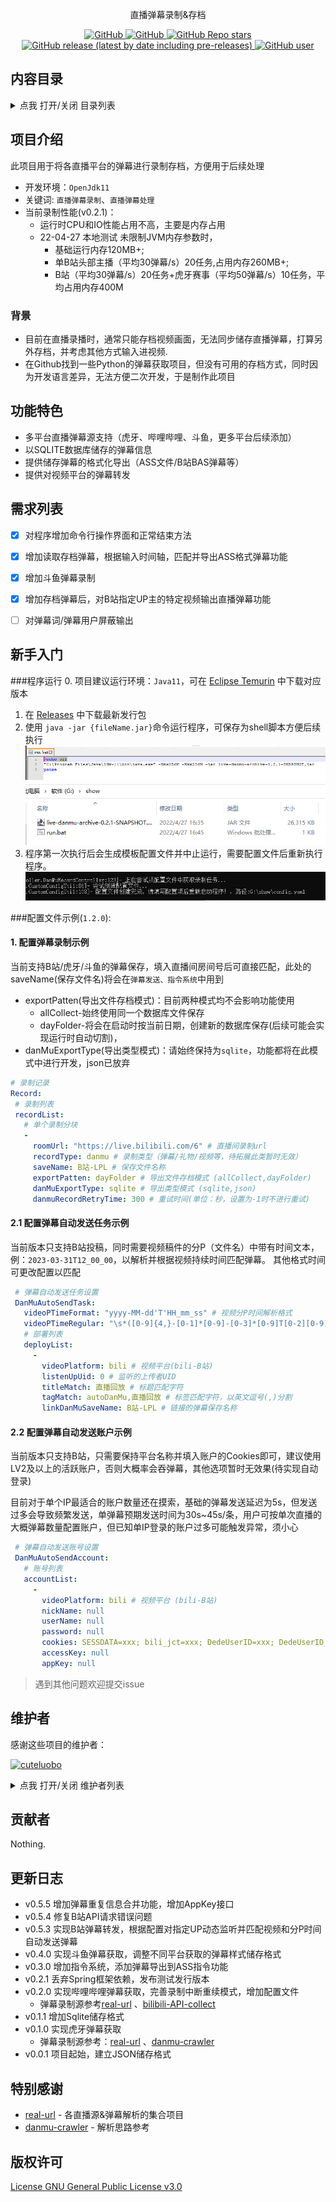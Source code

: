 [comment]: <> (<p align="center">)

[comment]: <> (  <img src="../logo.gif" height="300" />)

[comment]: <> (</p>)
<p align="center">
  直播弹幕录制&存档
</p>
<p align="center">
  <a href="https://github.com/cuteluobo/live-danmu-archive/blob/main/LICENSE">
    <img alt="GitHub" src="https://img.shields.io/github/license/cuteluobo/live-danmu-archive?style=flat-square"/>
  </a>
  <a href="https://github.com/misitebao/standard-repository">
    <img alt="GitHub" src="https://cdn.jsdelivr.net/gh/misitebao/standard-repository@main/assets/badge_flat-square.svg"/>
  </a>
  <a href="https://github.com/cuteluobo/live-danmu-archive">
    <img alt="GitHub Repo stars" src="https://img.shields.io/github/stars/cuteluobo/live-danmu-archive?style=flat-square"/>
  </a>
  <a href="https://github.com/CuteLuoBo/live-danmu-archive/releases">
    <img alt="GitHub release (latest by date including pre-releases)" src="https://img.shields.io/github/v/release/cuteluobo/live-danmu-archive?include_prereleases&sort=semver&style=flat-square">
  </a>
  <a href="https://github.com/cuteluobo">
    <img alt="GitHub user" src="https://img.shields.io/badge/author-cuteluobo-brightgreen?style=flat-square"/>
  </a>

[comment]: <> (  <a href="https://github.com/cuteluobo/live-danmu-archive/actions/workflows/pre-build.yml">)

[comment]: <> (    <img alt="Pre Build" src="https://img.shields.io/github/workflow/status/cuteluobo/live-danmu-archive/Pre%20Build%20%7C%20预构建/main?style=flat-square&logo=github"/>)

[comment]: <> (  </a>)
</p>

<span id="nav-1"></span>


## 内容目录

<details>
  <summary>点我 打开/关闭 目录列表</summary>

- [内容目录](#nav-1)
- [项目介绍](#nav-3)
    - [背景](#nav-3-1)
- [功能特色](#nav-5)
- [TODO](#nav-6)
- [新手入门](#nav-7)
- [维护者](#nav-8)
- [贡献者](#nav-9)
- [更新日志](#nav-10)
- [特别感谢](#nav-11)
- [版权许可](#nav-15)

</details>

<span id="nav-3"></span>

## 项目介绍

 此项目用于将各直播平台的弹幕进行录制存档，方便用于后续处理
- 开发环境：`OpenJdk11`
- 关键词: `直播弹幕录制`、`直播弹幕处理`
- 当前录制性能(v0.2.1)：
  - 运行时CPU和IO性能占用不高，主要是内存占用
  - 22-04-27 本地测试 未限制JVM内存参数时，
    - 基础运行内存120MB+;
    - 单B站头部主播（平均30弹幕/s）20任务,占用内存260MB+;
    - B站（平均30弹幕/s）20任务+虎牙赛事（平均50弹幕/s）10任务，平均占用内存400M

<span id="nav-3-1"></span>


### 背景

- 目前在直播录播时，通常只能存档视频画面，无法同步储存直播弹幕，打算另外存档，并考虑其他方式输入进视频.
- 在Github找到一些Python的弹幕获取项目，但没有可用的存档方式，同时因为开发语言差异，无法方便二次开发，于是制作此项目

<span id="nav-5"></span>

## 功能特色

- 多平台直播弹幕源支持（虎牙、哔哩哔哩、斗鱼，更多平台后续添加）
- 以SQLITE数据库储存的弹幕信息
- 提供储存弹幕的格式化导出（ASS文件/B站BAS弹幕等）
- 提供对视频平台的弹幕转发

<span id="nav-6"></span>

## 需求列表

- [x] 对程序增加命令行操作界面和正常结束方法
- [x] 增加读取存档弹幕，根据输入时间轴，匹配并导出ASS格式弹幕功能
- [x] 增加斗鱼弹幕录制
- [x] 增加存档弹幕后，对B站指定UP主的特定视频输出直播弹幕功能
- [ ] 对弹幕词/弹幕用户屏蔽输出


<span id="nav-7"></span>

## 新手入门

###程序运行
 0. 项目建议运行环境：`Java11`，可在 [Eclipse Temurin](https://adoptium.net/temurin/releases/) 中下载对应版本
 1. 在 [Releases](https://github.com/CuteLuoBo/live-danmu-archive/releases) 中下载最新发行包
 2. 使用 `java -jar {fileName.jar}`命令运行程序，可保存为shell脚本方便后续执行
    ![img_1.png](img_1.png)
    ![img.png](img.png)
 3. 程序第一次执行后会生成模板配置文件并中止运行，需要配置文件后重新执行程序。
    ![img_3.png](img_3.png)

###配置文件示例(`1.2.0`):
 #### 1. 配置弹幕录制示例
当前支持B站/虎牙/斗鱼的弹幕保存，填入直播间房间号后可直接匹配，此处的saveName(保存文件名)将会在`弹幕发送、指令系统`中用到
- exportPatten(导出文件存档模式)：目前两种模式均不会影响功能使用
  - allCollect-始终使用同一个数据库文件保存
  - dayFolder-将会在启动时按当前日期，创建新的数据库保存(后续可能会实现运行时自动切割)，
- danMuExportType(导出类型模式)：请始终保持为`sqlite`，功能都将在此模式中进行开发，json已放弃
 ```yaml
# 录制记录
Record:
  # 录制列表
  recordList:
    # 单个录制分块
    -
      roomUrl: "https://live.bilibili.com/6" # 直播间录制url
      recordType: danmu # 录制类型（弹幕/礼物/视频等，待拓展此类暂时无效）
      saveName: B站-LPL # 保存文件名称
      exportPatten: dayFolder # 导出文件存档模式 (allCollect,dayFolder)
      danMuExportType: sqlite # 导出类型模式 (sqlite,json)
      danmuRecordRetryTime: 300 # 重试时间(单位：秒，设置为-1时不进行重试)
   ```
#### 2.1 配置弹幕自动发送任务示例
当前版本只支持B站投稿，同时需要视频稿件的分P（文件名）中带有时间文本，例：`2023-03-31T12_00_00`，以解析并根据视频持续时间匹配弹幕。
其他格式时间可更改配置以匹配

```yaml
 # 弹幕自动发送任务设置
 DanMuAutoSendTask:
   videoPTimeFormat: "yyyy-MM-dd'T'HH_mm_ss" # 视频分P时间解析格式
   videoPTimeRegular: "\s*([0-9]{4,}-[0-1]*[0-9]-[0-3]*[0-9]T[0-2][0-9]_[0-6][0-9]_[0-6][0-9])" # 视频分P时间正则匹配格式()
   # 部署列表
   deployList:
     -
       videoPlatform: bili # 视频平台(bili-B站)
       listenUpUid: 0 # 监听的上传者UID
       titleMatch: 直播回放 # 标题匹配字符
       tagMatch: autoDanMu,直播回放 # 标签匹配字符，以英文逗号(,)分割
       linkDanMuSaveName: B站-LPL # 链接的弹幕保存名称
   ```
#### 2.2 配置弹幕自动发送账户示例
当前版本只支持B站，只需要保持平台名称并填入账户的Cookies即可，建议使用LV2及以上的活跃账户，否则大概率会吞弹幕，其他选项暂时无效果(待实现自动登录)

目前对于单个IP最适合的账户数量还在摸索，基础的弹幕发送延迟为5s，但发送过多会导致频繁发送，单弹幕预期发送时间为30s~45s/条，用户可按单次直播的大概弹幕数量配置账户，但已知单IP登录的账户过多可能触发异常，须小心

```yaml
 # 弹幕自动发送账号设置
 DanMuAutoSendAccount:
   # 账号列表
   accountList:
     -
       videoPlatform: bili # 视频平台 (bili-B站)
       nickName: null
       userName: null
       password: null
       cookies: SESSDATA=xxx; bili_jct=xxx; DedeUserID=xxx; DedeUserID__ckMd5=xxx; # 登录cookies
       accessKey: null
       appKey: null
   ```
 


    
>遇到其他问题欢迎提交issue


## 维护者

感谢这些项目的维护者：

<a href="https://github.com/cuteluobo"><img src="https://github.com/cuteluobo.png" width="40" height="40" alt="cuteluobo" title="cuteluobo"/></a>

<details>
  <summary>点我 打开/关闭 维护者列表</summary>

- [cuteluobo](https://github.com/cuteluobo) - 项目作者。

</details>

<span id="nav-9"></span>

## 贡献者

Nothing.

[comment]: <> (感谢所有参与 live-danmu-archive 开发的贡献者。[贡献者列表]&#40;https://github.com/cuteluobo/live-danmu-archive/graphs/contributors&#41;)

[comment]: <> (<a href="https://github.com/{userid}"><img src="https://github.com/{userid}.png" width="40" height="40" alt="{userid}" title="{userid}"/></a>)

<span id="nav-10"></span>

## 更新日志
- v0.5.5 增加弹幕重复信息合并功能，增加AppKey接口
- v0.5.4 修复B站API请求错误问题
- v0.5.3 实现B站弹幕转发，根据配置对指定UP动态监听并匹配视频和分P时间自动发送弹幕
- v0.4.0 实现斗鱼弹幕获取，调整不同平台获取的弹幕样式储存格式
- v0.3.0 增加指令系统，添加弹幕导出到ASS指令功能
- v0.2.1 丢弃Spring框架依赖，发布测试发行版本
- v0.2.0 实现哔哩哔哩弹幕获取，完善录制中断重续模式，增加配置文件
  - 弹幕录制源参考[real-url](https://github.com/wbt5/real-url) 、[bilibili-API-collect](https://github.com/SocialSisterYi/bilibili-API-collect)
- v0.1.1 增加Sqlite储存格式
- v0.1.0 实现虎牙弹幕获取
  - 弹幕录制源参考：[real-url](https://github.com/wbt5/real-url) 、[danmu-crawler](https://github.com/759434091/danmu-crawler)
- v0.0.1 项目起始，建立JSON储存格式


<span id="nav-11"></span>


## 特别感谢
- [real-url](https://github.com/wbt5/real-url) - 各直播源&弹幕解析的集合项目
- [danmu-crawler](https://github.com/759434091/danmu-crawler) - 解析思路参考 


<span id="nav-15"></span>

## 版权许可

[License GNU General Public License v3.0](LICENSE)
